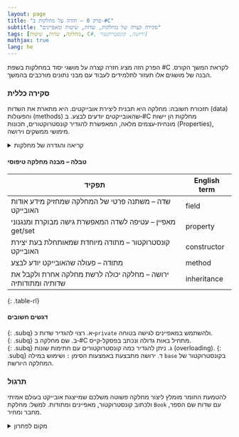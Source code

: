 ```yaml
---
layout: page 
title: "פרק 0 – חזרה על מחלקות ב‑#C"
subtitle: "סקירה קצרה של מחלקות, שדות, שיטות ומאפיינים"
tags: [מחלקה, שדות, שיטות, C#, ירושה, קונסטרוקטור]
mathjax: true
lang: he
---
```


<div class="box-note">
הפרק הזה מציג חזרה קצרה על מושגי יסוד במחלקות בשפת #C לקראת המשך הקורס. הבנה של מושגים אלו תעזור לתלמידים לעבוד עם מבני נתונים מורכבים בהמשך.
</div>

<!-- Source: https://careerhub.ufl.edu/classes/c-hands-on-practice-with-data-structures/ -->

### סקירה כללית

תזכורת חשובה: מחלקה היא תבנית ליצירת אובייקטים. היא מתארת את השדות (data) והפעולות (methods) שהאובייקטים יודעים לבצע. ב‑#C מחלקות הן יישות מונחית‑עצמים מלאה, המאפשרת להגדיר קונסטרוקטורים, תכונות (Properties), מימושי ממשקים וירושה.

<details markdown="1">
<summary>קריאה והגדרה של מחלקות</summary>

```csharp
public class Student
{
    private string _firstName; // שדה לשם פרטי
    private string _lastName; // שדה לשם משפחה
     
    private double grade; // (שדה לציון (בדרך כלל נקרא לזה תכונה

    public Student() { }

    // 1.  קונסטרקטור מלא
    public Student(string firstName, string lastName, double grade)
    {
        _firstName = firstName;
        _lastName = lastName;
        this.grade = grade; // כדי להבדיל בין הפרמטר לשדה this- שימוש ב
    }

    // 2. כל מה שלא נכתוב:
    // -Native C# Properties
    //   אבל ככה כותבים את זה

    private int classNum;

    public int ClassNum
    {
        get { return classNum; }
        set { classNum = value; }
    }

    // 2b. Property לשם פרטי :מקוצר field תחביר מקוצר לפרופרטי. לא צריך שדה
    public string FirstName { get; set; }

    // 2c. Property מקוצר עבור שם משפחה prop 
    public string LastName { get; set; }

    // 2d. Property תחביר גטר סטר סי-שארפ מלא עם תחביר פונקציה מקוצר (=>) עבור הציון
    public double Grade
    {
        get => grade;
        set => grade = value;
    }


    // 3a. Java-style getter - לשים לב: ג'אווה סטייל הוא התחביר היחיד שמותר בבחינות!
    // !!!וזה משנה מפני שאלו פעולות והקריאה היא עם סוגריים בסוף!!!
    public double GetGrade()
    {
        return grade;
    }

    // 3b. Java-style getter - לשים לב: זהו התחביר היחיד שמותר בבחינות!
    public string GetFirstName() => _firstName;

    // 3c. Java-style setter - לשים לב: זהו התחביר היחיד שמותר בבחינות!
    public void SetFirstName(string firstName) => _firstName = firstName;

    // 3d. Java-style setter - לשים לב: זהו התחביר היחיד שמותר בבחינות!
    public void SetGrade(double grade) => this.grade = grade;

    // 4. Get-סתם פעולה ולכן השם לא מתחיל ב
    public bool IsPassed() => grade >= 60.0;
}
```

בקוד זה מוגדרת מחלקה `Student` עם שדות, קונסטרוקטורים, מאפיינים ומתודה. ההגדרות הללו מתארות כיצד ניצור אובייקט מסוג Student ונעבוד איתו.
</details>

#### טבלה – מבנה מחלקה טיפוסי


| תפקיד | English term |
| --- | --- |
|  שדה – משתנה פרטי של המחלקה שמחזיק מידע אודות האובייקט |field |
|  מאפיין – עטיפה לשדה המאפשרת גישה מבוקרת ומנגנוני get/set |property |
|  קונסטרוקטור – מתודה מיוחדת שמאותחלת בעת יצירת האובייקט |constructor |
|  מתודה – פעולה שהאובייקט יודע לבצע |method |
|  ירושה – מחלקה יכולה לרשת מחלקה אחרת ולקבל את שדותיה ומתודותיה |inheritance |
{: .table-rl}

#### דגשים חשובים

{: .subq}
א. רצוי להגדיר שדות כ‑`private` ולהשתמש במאפיינים לגישה בטוחה.  
{: .subq}
ב. שם מחלקה ב‑#C מתחיל באות גדולה ונכתב בפסקל‑קייס.  
{: .subq}
ג. ניתן להגדיר כמה קונסטרוקטורים עם חתימות שונות (overloading).
{: .subq}
ד. ירושה מתבצעת באמצעות הסימן `:` ושימוש במילה `base` בקונסטרוקטור של המחלקה היורשת.  

### תרגול
להטמעת החומר מומלץ ליצור מחלקה פשוטה משלכם שמייצגת אובייקט בעולם אמיתי ולכתוב קונסטרוקטור, מאפיינים ומתודות. למשל: מחלקת `Book` עם שדות שם הספר, מחבר ומחיר.

<details markdown="1">
<summary>מקום לפתרון</summary>

כאן תוכלו להוסיף קוד שלכם ותרגל את הנושא.
</details>